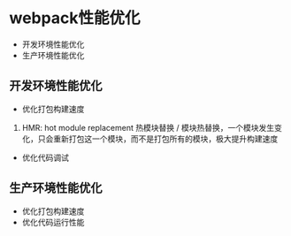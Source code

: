 <!--
 * @Author: your name
 * @Date: 2020-09-12 23:45:40
 * @LastEditTime: 2020-09-12 23:54:40
 * @LastEditors: Please set LastEditors
 * @Description: In User Settings Edit
 * @FilePath: \webpack_study\README.md
-->
# webpack性能优化
* 开发环境性能优化
* 生产环境性能优化

## 开发环境性能优化
* 优化打包构建速度
1. HMR: hot module replacement 热模块替换 / 模块热替换，一个模块发生变化，只会重新打包这一个模块，而不是打包所有的模块，极大提升构建速度
* 优化代码调试

## 生产环境性能优化
* 优化打包构建速度
* 优化代码运行性能